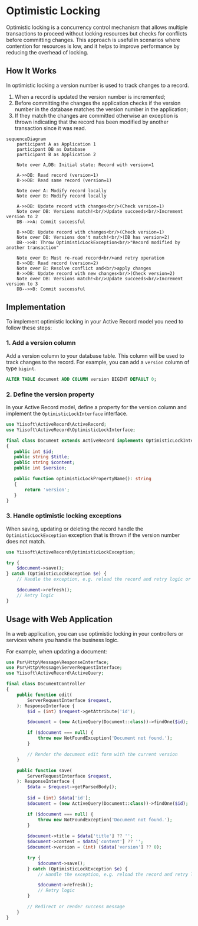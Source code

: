 # Optimistic Locking

Optimistic locking is a concurrency control mechanism that allows multiple transactions to proceed without locking 
resources but checks for conflicts before committing changes. This approach is useful in scenarios where contention
for resources is low, and it helps to improve performance by reducing the overhead of locking.

## How It Works

In optimistic locking a version number is used to track changes to a record.

1. When a record is updated the version number is incremented;
2. Before committing the changes the application checks if the version number in the database matches the version number
   in the application;
3. If they match the changes are committed otherwise an exception is thrown indicating that the record has been modified
   by another transaction since it was read.

```mermaid
sequenceDiagram
    participant A as Application 1
    participant DB as Database
    participant B as Application 2
    
    Note over A,DB: Initial state: Record with version=1
    
    A->>DB: Read record (version=1)
    B->>DB: Read same record (version=1)
    
    Note over A: Modify record locally
    Note over B: Modify record locally
    
    A->>DB: Update record with changes<br/>(Check version=1)
    Note over DB: Versions match!<br/>Update succeeds<br/>Increment version to 2
    DB-->>A: Commit successful
    
    B->>DB: Update record with changes<br/>(Check version=1)
    Note over DB: Versions don't match!<br/>(DB has version=2)
    DB-->>B: Throw OptimisticLockException<br/>"Record modified by another transaction"
    
    Note over B: Must re-read record<br/>and retry operation
    B->>DB: Read record (version=2)
    Note over B: Resolve conflict and<br/>apply changes
    B->>DB: Update record with new changes<br/>(Check version=2)
    Note over DB: Versions match!<br/>Update succeeds<br/>Increment version to 3
    DB-->>B: Commit successful
```

## Implementation

To implement optimistic locking in your Active Record model you need to follow these steps:

### 1. Add a version column

Add a version column to your database table. This column will be used to track changes to the record.
For example, you can add a `version` column of type `bigint`.

```sql
ALTER TABLE document ADD COLUMN version BIGINT DEFAULT 0;
```
### 2. Define the version property

In your Active Record model, define a property for the version column and implement the `OptimisticLockInterface`
interface.

```php
use Yiisoft\ActiveRecord\ActiveRecord;
use Yiisoft\ActiveRecord\OptimisticLockInterface;

final class Document extends ActiveRecord implements OptimisticLockInterface
{
   public int $id;
   public string $title;
   public string $content;
   public int $version;

   public function optimisticLockPropertyName(): string
   {
       return 'version';
   }
}
```

### 3. Handle optimistic locking exceptions
When saving, updating or deleting the record handle the `OptimisticLockException` exception that is thrown 
if the version number does not match.

```php
use Yiisoft\ActiveRecord\OptimisticLockException;

try {
    $document->save();
} catch (OptimisticLockException $e) {
    // Handle the exception, e.g. reload the record and retry logic or inform the user about the conflict

    $document->refresh();
    // Retry logic
}
```

## Usage with Web Application

In a web application, you can use optimistic locking in your controllers or services where you handle the business logic.

For example, when updating a document:

```php
use Psr\Http\Message\ResponseInterface;
use Psr\Http\Message\ServerRequestInterface;
use Yiisoft\ActiveRecord\ActiveQuery;

final class DocumentController
{
    public function edit(
        ServerRequestInterface $request,
    ): ResponseInterface {
        $id = (int) $request->getAttribute('id');

        $document = (new ActiveQuery(Document::class))->findOne($id);

        if ($document === null) {
            throw new NotFoundException('Document not found.');
        }

        // Render the document edit form with the current version
    }

    public function save(
        ServerRequestInterface $request,
    ): ResponseInterface {
        $data = $request->getParsedBody();
        
        $id = (int) $data['id'];
        $document = (new ActiveQuery(Document::class))->findOne($id);

        if ($document === null) {
            throw new NotFoundException('Document not found.');
        }
    
        $document->title = $data['title'] ?? '';
        $document->content = $data['content'] ?? '';
        $document->version = (int) ($data['version'] ?? 0);

        try {
            $document->save();
        } catch (OptimisticLockException $e) {
            // Handle the exception, e.g. reload the record and retry logic or inform the user about the conflict

            $document->refresh();
            // Retry logic
        }

        // Redirect or render success message
    }
}
```
